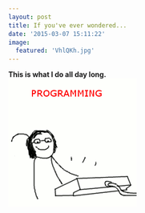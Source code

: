 ```yaml
---
layout: post
title: If you've ever wondered...
date: '2015-03-07 15:11:22'
image:
  featured: 'VhlQKh.jpg'
---
```


**This is what I do all day long.**  
![](/dist/uploads/VhlQKh.jpg)